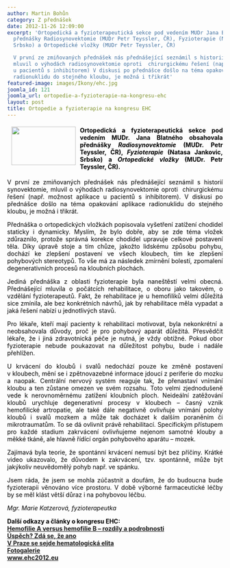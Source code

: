 ```yaml
---
author: Martin Bohůn
category: Z přednášek
date: 2012-11-26 12:09:00
excerpt: 'Ortopedická a fyzioterapeutická sekce pod vedením MUDr Jana Blatného obsahovala
  přednášky Radiosynovektomie (MUDr Petr Teyssler, ČR), Fyzioterapie (Natasa Jankovic,
  Srbsko) a Ortopedické vložky (MUDr Petr Teyssler, ČR)

  V první ze zmiňovaných přednášek nás přednášející seznámil s historií synovektomie,
  mluvil o výhodách radiosynovektomie oproti  chirurgickému řešení (např možnost aplikace
  u pacientů s inhibitorem) V diskusi po přednášce došlo na téma opakování aplikace
  radionuklidu do stejného kloubu, je možná i třikrát'
featured-image: images/Ikony/ehc.jpg
joomla_id: 121
joomla_url: ortopedie-a-fyzioterapie-na-kongresu-ehc
layout: post
title: Ortopedie a fyzioterapie na kongresu EHC
---
```


<h4 style="text-align: justify;">
 <span style="color: #000000;">
  <img border="0" height="90" src="{{ site.baseurl }}/images/Ikony/ehc.jpg" style="float: left; margin-left: 10px; margin-right: 10px;" width="150"/>
 </span>
 <span style="color: #000000;">
  Ortopedická a fyzioterapeutická sekce pod vedením MUDr. Jana Blatného obsahovala přednášky
  <em>
   Radiosynovektomie
  </em>
  (MUDr. Petr Teyssler, ČR),
  <em>
   Fyzioterapie
  </em>
  (Natasa Jankovic, Srbsko) a
  <em>
   Ortopedické vložky
  </em>
  (MUDr. Petr Teyssler, ČR).
 </span>
</h4>
<p style="text-align: justify;">
 <span style="color: #000000;">
  V první ze zmiňovaných přednášek nás přednášející seznámil s historií synovektomie, mluvil o výhodách radiosynovektomie oproti  chirurgickému řešení (např. možnost aplikace u pacientů s inhibitorem). V diskusi po přednášce došlo na téma opakování aplikace radionuklidu do stejného kloubu, je možná i třikrát.
 </span>
</p>
<p style="text-align: justify;">
 <span style="color: #000000;">
  Přednáška o ortopedických vložkách popisovala vyšetření zatížení chodidel staticky i dynamicky. Myslím, že bylo dobře, aby se zde téma vložek zdůraznilo, protože správná korekce chodidel upravuje celkové postavení těla. Díky úpravě stoje a tím chůze, jakožto lidskému způsobu pohybu, dochází ke zlepšení postavení ve všech kloubech, tím ke zlepšení pohybových stereotypů. To vše má za následek zmírnění bolestí, zpomalení degenerativních procesů na kloubních plochách.
 </span>
</p>
<p style="text-align: justify;">
 <span style="color: #000000;">
  Jediná přednáška z oblasti fyzioterapie byla naneštěstí velmi obecná. Přednášející mluvila o počátcích rehabilitace, o oboru jako takovém, o vzdělání fyzioterapeutů. Fakt, že rehabilitace je u hemofiliků velmi důležitá sice zmínila, ale bez konkrétních návrhů, jak by rehabilitace měla vypadat a jaká řešení nabízí u jednotlivých stavů.
 </span>
</p>
<p style="text-align: justify;">
 <span style="color: #000000;">
  Pro lékaře, kteří mají pacienty k rehabilitaci motivovat, byla nekonkrétní a neobsahovala důvody, proč je pro pohybový aparát důležitá. Přesvědčit lékaře, že i jiná zdravotnická péče je nutná, je vždy obtížné. Pokud obor fyzioterapie nebude poukazovat na důležitost pohybu, bude i nadále přehlížen.
 </span>
</p>
<p style="text-align: justify;">
 <span style="color: #000000;">
  U krvácení do kloubů i svalů nedochází pouze ke změně postavení v kloubech, mění se i zpětnovazebné informace jdoucí z periferie do mozku a naopak. Centrální nervový systém reaguje tak, že přenastaví vnímání kloubu a ten zůstane omezen ve svém rozsahu. Toto velmi zjednodušeně vede k nerovnoměrnému zatížení kloubních ploch. Neideální zatěžování kloubů urychluje degenerativní procesy v kloubech – časný vznik hemofilické artropatie, ale také dále negativně ovlivňuje vnímání polohy kloubů i svalů mozkem a může tak docházet k dalším poraněním či mikrotraumatům. To se dá ovlivnit právě rehabilitací. Specifickým přístupem pro každé stadium zakrvácení ovlivňujeme nejenom samotné klouby a měkké tkáně, ale hlavně řídící orgán pohybového aparátu – mozek.
 </span>
</p>
<p style="text-align: justify;">
 <span style="color: #000000;">
  Zajímavá byla teorie, že spontánní krvácení nemusí být bez příčiny. Krátké video ukazovalo, že důvodem k zakrvácení, tzv. spontánně, může být jakýkoliv neuvědomělý pohyb např. ve spánku.
 </span>
</p>
<p style="text-align: justify;">
 <span style="color: #000000;">
  Jsem ráda, že jsem se mohla zúčastnit a doufám, že do budoucna bude fyzioterapii věnováno více prostoru. V době výborné farmaceutické léčby by se měl klást větší důraz i na pohybovou léčbu.
 </span>
</p>
<p>
 <span style="color: #000000;">
  <em>
   Mgr. Marie Katzerová, fyzioterapeutka
  </em>
 </span>
</p>
<p>
 <span style="color: #000000;">
  <strong>
   Další odkazy a články o kongresu EHC:
   <br/>
  </strong>
 </span>
 <strong>
  <a href="index.php/cs/ehc-prague-2012/ehc-z-prednasek/121-ortopedie-a-fyzioterapie-na-kongresu-ehc" title="Ortopedie a fyzioterapie na kongresu EHC">
  </a>
 </strong>
 <strong>
  <a href="index.php/cs/ehc-prague-2012/ehc-z-prednasek/124-hemofilie-a-versus-hemofilie-b-rozdily-a-podrobnosti" target="_blank" title="Hemofilie A versus hemofilie B – rozdíly a podrobnosti">
   Hemofilie A versus hemofilie B – rozdíly a podrobnosti
   <br/>
  </a>
 </strong>
 <strong>
  <a href="index.php/cs/clanky/116-uspech-zda-se-ze-ano" target="_blank" title="Úspěch? Zdá se, že ano">
   Úspěch? Zdá se, že ano
   <br/>
  </a>
 </strong>
 <strong>
  <a href="index.php/cs/clanky/115-v-praze-se-sejde-hematologicka-elita" target="_blank" title="V Praze se sejde hematologická elita">
   V Praze se sejde hematologická elita
   <br/>
  </a>
  <a href="index.php/cs/fotogalerie/ehc-praha-2012/120-ehc-praha-2012" target="_blank" title="Fotogalerie EHC ">
   Fotogalerie
  </a>
  <a href="index.php/cs/clanky/115-v-praze-se-sejde-hematologicka-elita" target="_blank" title="V Praze se sejde hematologická elita">
   <br/>
  </a>
 </strong>
 <strong>
  <a href="http://www.ehc2012.eu" target="_blank" title="EHC 2012">
   www.ehc2012.eu
  </a>
 </strong>
</p>